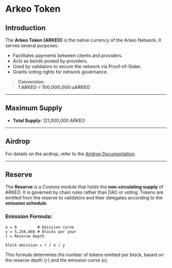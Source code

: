 # Arkeo Token

## Introduction

The **Arkeo Token (ARKEO)** is the native currency of the Arkeo Network. It serves several purposes:  
- Facilitates payments between clients and providers.  
- Acts as bonds posted by providers.  
- Used by validators to secure the network via Proof-of-Stake.  
- Grants voting rights for network governance.

> **Conversion:**  
> **1 ARKEO = 100,000,000 uARKEO**

---

## Maximum Supply

- **Total Supply:** 121,000,000 ARKEO  

---

## Airdrop

For details on the airdrop, refer to the [Airdrop Documentation](../airdrop.md).

---

## Reserve

The **Reserve** is a Cosmos module that holds the **non-circulating supply** of ARKEO. It is governed by chain rules rather than DAO or voting. Tokens are emitted from the reserve to validators and their delegates according to the **emission schedule**.

### Emission Formula:
```text
e = 6         # Emission curve
y = 5,256,666 # Blocks per year
r = Reserve Depth

block emission = r / e / y
```

This formula determines the number of tokens emitted per block, based on the reserve depth (`r`) and the emission curve (`e`).